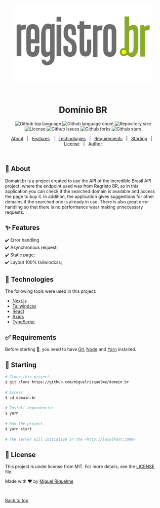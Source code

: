 <div align="center" id="top"> 
  <img src="./.github/logo.png" alt="Domínio BR" />

&#xa0;

  <!-- <a href="https://fipesearch.netlify.app">Demo</a> -->
</div>

<h1 align="center">Domínio BR</h1>

<p align="center">
  <img alt="Github top language" src="https://img.shields.io/github/languages/top/miguelrisquelme/domain.br?color=56BEB8">

  <img alt="Github language count" src="https://img.shields.io/github/languages/count/miguelrisquelme/domain.br?color=56BEB8">

  <img alt="Repository size" src="https://img.shields.io/github/repo-size/miguelrisquelme/domain.br?color=56BEB8">

  <img alt="License" src="https://img.shields.io/github/license/miguelrisquelme/domain.br?color=56BEB8">

  <img alt="Github issues" src="https://img.shields.io/github/issues/miguelrisquelme/domain.br?color=56BEB8" />

  <img alt="Github forks" src="https://img.shields.io/github/forks/miguelrisquelme/domain.br?color=56BEB8" />

  <img alt="Github stars" src="https://img.shields.io/github/stars/miguelrisquelme/domain.br?color=56BEB8" />
</p>

<p align="center">
  <a href="#dart-about">About</a> &#xa0; | &#xa0; 
  <a href="#sparkles-features">Features</a> &#xa0; | &#xa0;
  <a href="#rocket-technologies">Technologies</a> &#xa0; | &#xa0;
  <a href="#white_check_mark-requirements">Requirements</a> &#xa0; | &#xa0;
  <a href="#checkered_flag-starting">Starting</a> &#xa0; | &#xa0;
  <a href="#memo-license">License</a> &#xa0; | &#xa0;
  <a href="https://github.com/miguelrisquelme" target="_blank">Author</a>
</p>

<br>

## :dart: About

Domain.br is a project created to use the API of the incredible Brasil API project, where the endpoint used was from Regristo BR, so in this application you can check if the searched domain is available and access the page to buy it. In addition, the application gives suggestions for other domains if the searched one is already in use. There is also great error handling so that there is no performance wear making unnecessary requests.

## :sparkles: Features

:heavy_check_mark: Error handling\
:heavy_check_mark: Asynchronous request;\
:heavy_check_mark: Static page;\
:heavy_check_mark: Layout 100% tailwindcss;

## :rocket: Technologies

The following tools were used in this project:

- [Next.js](https://nextjs.org/)
- [Tailwindcss](https://tailwindcss.com/)
- [React](https://reactjs.org/)
- [Axios](https://axios-http.com/)
- [TypeScript](https://www.typescriptlang.org/)

## :white_check_mark: Requirements

Before starting :checkered_flag:, you need to have [Git](https://git-scm.com), [Node](https://nodejs.org/en/) and [Yarn](https://yarnpkg.com/) installed.

## :checkered_flag: Starting

```bash
# Clone this project
$ git clone https://github.com/miguelrisquelme/domain.br

# Access
$ cd domain.br

# Install dependencies
$ yarn

# Run the project
$ yarn start

# The server will initialize in the <http://localhost:3000>
```

## :memo: License

This project is under license from MIT. For more details, see the [LICENSE](LICENSE.md) file.

Made with :heart: by <a href="https://github.com/miguelrisquelme" target="_blank">Miguel Riquelme</a>

&#xa0;

<a href="#top">Back to top</a>
